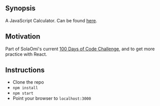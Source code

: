 ## Synopsis

A JavaScript Calculator. Can be found [here](https://solaomi.github.io/calculator/).

## Motivation

Part of SolaOmi's current [100 Days of Code Challenge](https://www.100daysofcode.com/), and to get more practice with
React.

## Instructions

* Clone the repo
* `npm install`
* `npm start`
* Point your browser to `localhost:3000`
